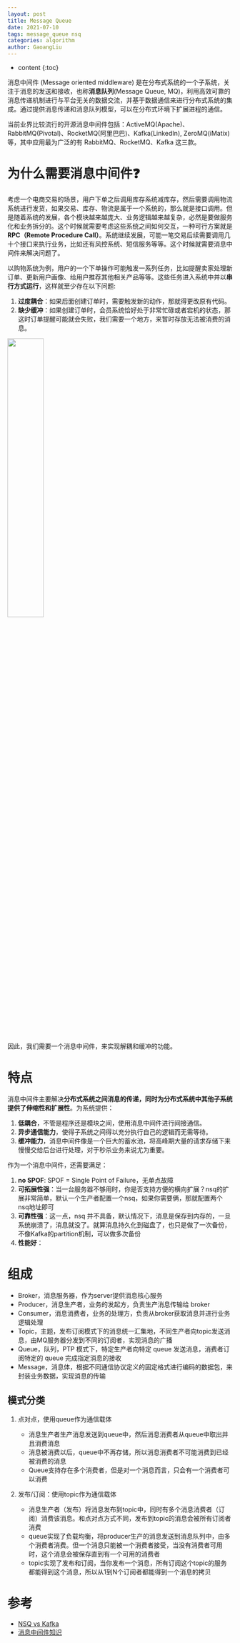 ```yaml
---
layout: post
title: Message Queue
date: 2021-07-10
tags: message_queue nsq
categories: algorithm
author: GaoangLiu
---
```

* content
{:toc}



消息中间件 (Message oriented middleware) 是在分布式系统的一个子系统，关注于消息的发送和接收，也称**消息队列**(Message Queue, MQ)，利用高效可靠的消息传递机制进行与平台无关的数据交流，并基于数据通信来进行分布式系统的集成。通过提供消息传递和消息队列模型，可以在分布式环境下扩展进程的通信。




当前业界比较流行的开源消息中间件包括：ActiveMQ(Apache)、RabbitMQ(Pivotal)、RocketMQ(阿里巴巴)、Kafka(LinkedIn), ZeroMQ(iMatix) 等，其中应用最为广泛的有 RabbitMQ、RocketMQ、Kafka 这三款。


# 为什么需要消息中间件❓
考虑一个电商交易的场景，用户下单之后调用库存系统减库存，然后需要调用物流系统进行发货，如果交易、库存、物流是属于一个系统的，那么就是接口调用。但是随着系统的发展，各个模块越来越庞大、业务逻辑越来越复杂，必然是要做服务化和业务拆分的。这个时候就需要考虑这些系统之间如何交互，一种可行方案就是**RPC（Remote Procedure Call）**。系统继续发展，可能一笔交易后续需要调用几十个接口来执行业务，比如还有风控系统、短信服务等等。这个时候就需要消息中间件来解决问题了。

以购物系统为例，用户的一个下单操作可能触发一系列任务，比如提醒卖家处理新订单、更新用户画像、给用户推荐其他相关产品等等。这些任务进入系统中并以**串行方式运行**，这样就至少存在以下问题:
1. **过度耦合**：如果后面创建订单时，需要触发新的动作，那就得更改原有代码。
2. **缺少缓冲**：如果创建订单时，会员系统恰好处于非常忙碌或者宕机的状态，那这时订单提醒可能就会失败，我们需要一个地方，来暂时存放无法被消费的消息。

<img src='https://i.loli.net/2021/07/04/tY8RVnW246ITXDi.png' width='40%'>

因此，我们需要一个消息中间件，来实现解耦和缓冲的功能。

# 特点
消息中间件主要解决**分布式系统之间消息的传递，同时为分布式系统中其他子系统提供了伸缩性和扩展性**。为系统提供：
1. **低耦合**，不管是程序还是模块之间，使用消息中间件进行间接通信。
2. **异步通信能力**，使得子系统之间得以充分执行自己的逻辑而无需等待。
3. **缓冲能力**，消息中间件像是一个巨大的蓄水池，将高峰期大量的请求存储下来慢慢交给后台进行处理，对于秒杀业务来说尤为重要。


作为一个消息中间件，还需要满足：
1. **no SPOF**: SPOF = Single Point of Failure，无单点故障
2. **可拓展性强**：当一台服务器不够用时，你是否支持方便的横向扩展？nsq的扩展非常简单，默认一个生产者配置一个nsq，如果你需要俩，那就配置两个nsq地址即可
3. **可靠性强**：这一点，nsq 并不具备，默认情况下，消息是保存到内存的，一旦系统崩溃了，消息就没了。就算消息持久化到磁盘了，也只是做了一次备份，不像Kafka的partition机制，可以做多次备份
4. **性能好**：

# 组成 
- Broker，消息服务器，作为server提供消息核心服务
- Producer，消息生产者，业务的发起方，负责生产消息传输给 broker
- Consumer，消息消费者，业务的处理方，负责从broker获取消息并进行业务逻辑处理
- Topic，主题，发布订阅模式下的消息统一汇集地，不同生产者向topic发送消息，由MQ服务器分发到不同的订阅者，实现消息的广播
- Queue，队列，PTP 模式下，特定生产者向特定 queue 发送消息，消费者订阅特定的 queue 完成指定消息的接收
- Message，消息体，根据不同通信协议定义的固定格式进行编码的数据包，来封装业务数据，实现消息的传输

## 模式分类
1. 点对点，使用queue作为通信载体
    - 消息生产者生产消息发送到queue中，然后消息消费者从queue中取出并且消费消息
    - 消息被消费以后，queue中不再存储，所以消息消费者不可能消费到已经被消费的消息
    - Queue支持存在多个消费者，但是对一个消息而言，只会有一个消费者可以消费

2. 发布/订阅：使用topic作为通信载体 
    - 消息生产者（发布）将消息发布到topic中，同时有多个消息消费者（订阅）消费该消息。和点对点方式不同，发布到topic的消息会被所有订阅者消费
    - queue实现了负载均衡，将producer生产的消息发送到消息队列中，由多个消费者消费。但一个消息只能被一个消费者接受，当没有消费者可用时，这个消息会被保存直到有一个可用的消费者
    - topic实现了发布和订阅，当你发布一个消息，所有订阅这个topic的服务都能得到这个消息，所以从1到N个订阅者都能得到一个消息的拷贝



# 参考 
- [NSQ vs Kafka](https://zhuanlan.zhihu.com/p/46421050)
- [消息中间件知识](https://www.cnblogs.com/insane-Mr-Li/p/10684536.html)

